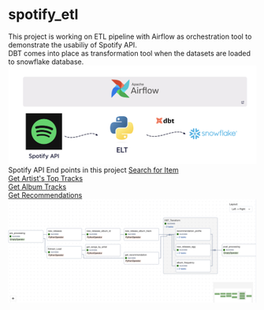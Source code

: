 # spotify_etl
 
This project is working on ETL pipeline with Airflow as orchestration tool to demonstrate the usabiliy of Spotify API. <br />
DBT comes into place as transformation tool when the datasets are loaded to snowflake database. <br />
![Project Structure](Project_Structure.png)
Spotify API End points in this project
[Search for Item](https://developer.spotify.com/documentation/web-api/reference/search)<br />
[Get Artist's Top Tracks](https://developer.spotify.com/documentation/web-api/reference/get-an-artists-top-tracks)<br />
[Get Album Tracks](https://developer.spotify.com/documentation/web-api/reference/get-an-albums-tracks)<br />
[Get Recommendations](https://developer.spotify.com/documentation/web-api/reference/get-recommendations)<br />
![DAG](DAG.png)
